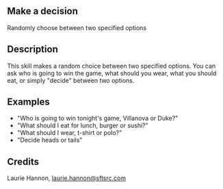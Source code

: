 ## Make a decision
Randomly choose between two specified options

## Description 
This skill makes a random choice between two specified options.  You can ask who is going to win the game, what should you wear, what you should eat, or simply "decide" between two options.


## Examples 
* "Who is going to win tonight's game, Villanova or Duke?"
* "What should I eat for lunch, burger or sushi?"
* "What should I wear, t-shirt or polo?"
* "Decide heads or tails"

## Credits 
Laurie Hannon, laurie.hannon@sftsrc.com